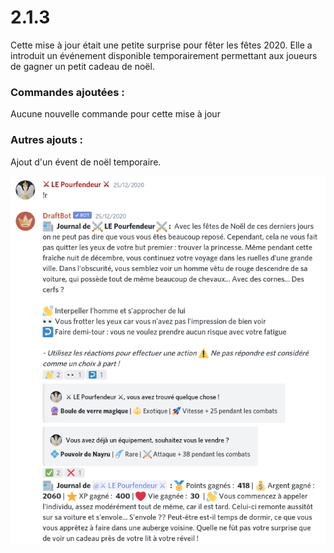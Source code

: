 # 2.1.3

Cette mise à jour était une petite surprise pour fêter les fêtes 2020. Elle a introduit un événement disponible temporairement permettant aux joueurs de gagner un petit cadeau de noël.

### Commandes ajoutées :

Aucune nouvelle commande pour cette mise à jour

### Autres ajouts :

Ajout d'un évent de noël temporaire.

![Joyeux no&#xEB;l !](../.gitbook/assets/image%20%2898%29.png)



